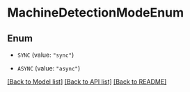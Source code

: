 # MachineDetectionModeEnum

## Enum


* `SYNC` (value: `"sync"`)

* `ASYNC` (value: `"async"`)


[[Back to Model list]](../README.md#documentation-for-models) [[Back to API list]](../README.md#documentation-for-api-endpoints) [[Back to README]](../README.md)


